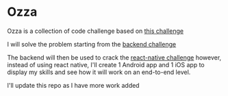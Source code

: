 # Ozza

Ozza is a collection of code challenge based on [this challenge](https://github.com/WhatsLab/code-challenge)

I will solve the problem starting from the [backend challenge](https://github.com/WhatsLab/code-challenge/blob/master/backend-task.md)

The backend will then be used to crack the [react-native challenge](https://github.com/WhatsLab/code-challenge/blob/master/ReactNative-Challenge.md) however, instead of using react native, I'll create 1 Android app and 1 iOS app to display my skills and see how it will work on an end-to-end level.

I'll update this repo as I have more work added
